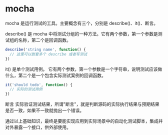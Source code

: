 # mocha
mocha 是运行测试的工具。主要概念有三个，分别是 describe()、it()、断言。

describe() 是 mocha 中将测试分组的一种方法。它有两个参数，第一个参数是测试组的名称，第二个是回调函数。
```javascript
describe('string name', function() {
  // 这里可以嵌套多个 describe 或者写测试 
})
```

it() 是单个测试用例。 它有两个参数，第一个参数是一个字符串，说明测试应该做什么，第二个是一个包含实际测试案例的回调函数。
```javascript
it('should todo', function() {
  // 实际的测试用例
})
```

断言
实际验证测试结果，所谓"断言"，就是判断源码的实际执行结果与预期结果是否一致，如果不一致就抛出一个错误。

通过以上基础知识，最终是要能实现应用到实际场景中的自动化测试脚本，集成并对外暴露一个接口，供外部使用。
